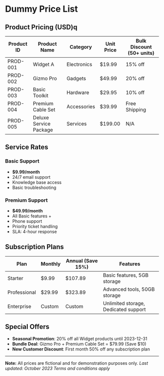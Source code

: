 # Dummy Price List

## Product Pricing (USD)q

| Product ID | Product Name         | Category      | Unit Price | Bulk Discount (50+ units) |
|------------|----------------------|---------------|------------|---------------------------|
| PROD-001   | Widget A             | Electronics   | $19.99     | 15% off                   |
| PROD-002   | Gizmo Pro            | Gadgets       | $49.99     | 20% off                   |
| PROD-003   | Basic Toolkit        | Hardware      | $29.95     | 10% off                   |
| PROD-004   | Premium Cable Set    | Accessories   | $39.99     | Free Shipping             |
| PROD-005   | Deluxe Service Package | Services     | $199.00    | N/A                       |

## Service Rates

### Basic Support
- **$9.99/month**
- 24/7 email support
- Knowledge base access
- Basic troubleshooting

### Premium Support
- **$49.99/month**
- All Basic features +
- Phone support
- Priority ticket handling
- SLA: 4-hour response

## Subscription Plans

| Plan        | Monthly  | Annual (Save 15%) | Features                          |
|-------------|----------|-------------------|-----------------------------------|
| Starter     | $9.99    | $107.89           | Basic features, 5GB storage       |
| Professional| $29.99   | $323.89           | Advanced tools, 50GB storage      |
| Enterprise  | Custom   | Custom            | Unlimited storage, Dedicated support |

## Special Offers
- **Seasonal Promotion**: 20% off all Widget products until 2023-12-31
- **Bundle Deal**: Gizmo Pro + Premium Cable Set = $79.99 (Save $10)
- **New Customer Discount**: First month 50% off any subscription plan

---

**Note:** All prices are fictional and for demonstration purposes only.
*Last updated: October 2023*
*Terms and conditions apply*